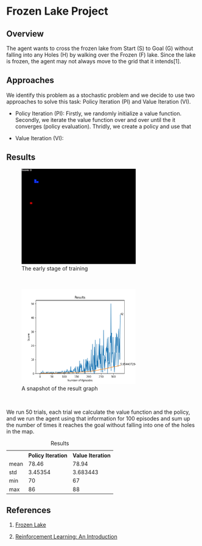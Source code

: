 # Frozen Lake Project

## Overview

The agent wants to cross the frozen lake from Start (S) to Goal (G) without falling into any Holes (H) by walking over the Frozen (F) lake. Since the lake is frozen, the agent may not always move to the grid that it intends[1].

## Approaches

We identify this problem as a stochastic problem and we decide to use two approaches to solve this task: Policy Iteration (PI) and Value Iteration (VI).

* Policy Iteration (PI): Firstly, we randomly initialize a value function. Secondly, we iterate the value function over and over until the it converges (policy evaluation). Thridly, we create a policy and use that 

* Value Iteration (VI):

## Results

<figure>
  <img src="https://github.com/neilchen1998/ai-snake/blob/main/gifs/training-early-stage.gif" alt="my alt text" width="300" height="250"/>
  <figcaption align="bottom">The early stage of training</figcaption>
</figure>

&nbsp;

<figure>
  <img src="https://github.com/neilchen1998/ai-snake/blob/main/gifs/result-graph.png" alt="my alt text" width="300" height="250"/>
  <figcaption align="bottom">A snapshot of the result graph</figcaption>
</figure>

&nbsp;

We run 50 trials, each trial we calculate the value function and the policy, and we run the agent using that information for 100 episodes and sum up the number of times it reaches the goal without falling into one of the holes in the map.

<table>
<caption align="center">Results</caption>
<tr>
    <th></th>
    <th>Policy Iteration</th>
    <th>Value Iteration</th>
</tr>
<tr>
    <td>mean</td>
    <td>78.46</td>
    <td>78.94</td>
</tr>
<tr>
    <td>std</td>
    <td>3.45354</td>
    <td>3.683443</td>
</tr>
<tr>
    <td>min</td>
    <td>70</td>
    <td>67</td>
</tr>
<tr>
    <td>max</td>
    <td>86</td>
    <td>88</td>
</tr>
</table>

## References

1. [Frozen Lake](https://www.gymlibrary.dev/environments/toy_text/frozen_lake/)

2. [Reinforcement Learning: An Introduction](https://web.stanford.edu/class/psych209/Readings/SuttonBartoIPRLBook2ndEd.pdf)